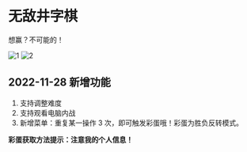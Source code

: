 # 无敌井字棋
想赢？不可能的！

![1](https://user-images.githubusercontent.com/113840708/190911472-79dfb7cd-87c0-42d1-8e4c-df4a53d0479c.png)
![2](https://user-images.githubusercontent.com/113840708/190911477-cfdbc870-4eaf-491b-af19-34bd312b704c.png)

## 2022-11-28 新增功能

1. 支持调整难度
2. 支持观看电脑内战
3. 新增菜单：重复某一操作 3 次，即可触发彩蛋哦！彩蛋为胜负反转模式。

**彩蛋获取方法提示：注意我的个人信息！**
